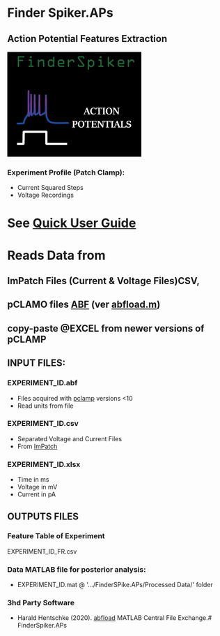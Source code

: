 # Finder Spiker.APs 

## Action Potential Features Extraction
![Logo](/Figures/Logo_FinderSpiker---APs.png)

### Experiment Profile (Patch Clamp):
* Current Squared Steps 
* Voltage Recordings

# See [**Quick User Guide**](http://htmlpreview.github.io/?https://github.com/vladscript/FinderSpiker.APs/blob/master/html/User_Guide.html)

# Reads Data from
## ImPatch Files (Current & Voltage Files)CSV, 
## pCLAMO files [ABF](https://mdc.custhelp.com/app/answers/detail/a_id/16506/~/pclamp%3A-versions-of-the-abf-file-format-are-associated-with-which-software) (ver [abfload.m](https://github.com/fcollman/abfload))
## copy-paste @EXCEL from newer versions of pCLAMP

## INPUT FILES:

### EXPERIMENT_ID.abf
* Files acquired with [pclamp](https://mdc.custhelp.com/app/products/detail/p/95/session/L2F2LzEvdGltZS8xNTg5MDAxNTU0L2dlbi8xNTg5MDAxNTU0L3NpZC9mVXlVYzFMdGhoM1pENE54cVQ4X3d3eDZrdmpMOF9MN29lUDB5dThTUkxLNXZMa0lual8xcUp6emE5aVVWNHFlUU9vaUZQR05KSVJzQmZkYzFyWXklN0VuRmc1WTVpME1ENE9abGxWZ3dxQSU3RXpZaTR1elQwRHFKbV9BJTIxJTIx) versions <10
* Read units from file
### EXPERIMENT_ID.csv
* Separated Voltage and Current Files
* From [ImPatch](http://impatch.ifc.unam.mx/)
### EXPERIMENT_ID.xlsx
* Time      in ms
* Voltage   in mV
* Current   in pA
 
## OUTPUTS FILES

### Feature Table of Experiment
EXPERIMENT_ID_FR.csv

### Data MATLAB file for posterior analysis:
* EXPERIMENT_ID.mat @ '.../FinderSPike.APs/Processed Data/' folder



### 3hd Party Software
- Harald Hentschke (2020). [abfload](https://www.mathworks.com/matlabcentral/fileexchange/6190-abfload) MATLAB Central File Exchange.# FinderSpiker.APs
